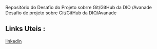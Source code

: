 Repositório do Desafio do Projeto sobrre Git/GitHub da DIO /Avanade
Desafio de projeto sobre Git/GitHub da DIO/Avanade

## Links Uteis :
[linkedin](https://www.linkedin.com/in/andrewkovsky-alves-37772b222/)

